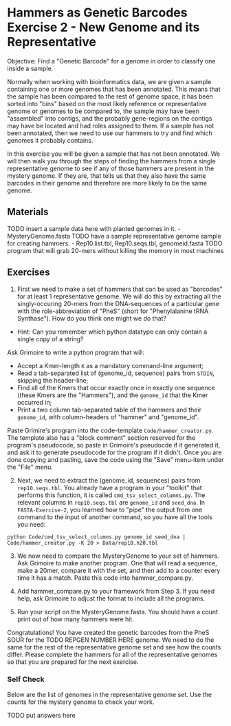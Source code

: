 # Hammers as Genetic Barcodes Exercise 2 - New Genome and its Representative

Objective: Find a "Genetic Barcode" for a genome in order to classify one inside a sample.

Normally when working with bioinformatics data, we are given a sample containing one or more genomes that has been annotated. This means that the sample has been compared to the rest of genome space, it has been sorted into "bins" based on the most likely reference or representative genome or genomes to be compared to, the sample may have been "assembled" into contigs, and the probably gene-regions on the contigs may have be located and had roles assigned to them. If a sample has not been annotated, then we need to use our hammers to try and find which genomes it probably contains.

In this exercise you will be given a sample that has not been annotated. We will then walk you through the steps of finding the hammers from a single representative genome to see if any of those hammers are present in the mystery genome. If they are, that tells us that they also have the same barcodes in their genome and therefore are more likely to be the same genome.

## Materials

TODO insert a sample data here with planted genomes in it. -  MysteryGenome.fasta
TODO have a sample representative genome sample for creating hammers. - Rep10.list.tbl, Rep10.seqs.tbl, genomeid.fasta
TODO program that will grab 20-mers without killing the memory in most machines

## Exercises

1. First we need to make a set of hammers that can be used as "barcodes" for at least 1 representative genome. We will do this by extracting all the singly-occuring 20-mers from the DNA-sequences of a particular gene with the role-abbreviation of "PheS" (short for "Phenylalanine tRNA Synthase").
How do you think one might we do that?
* Hint: Can you remember which python datatype can only contain a single copy of a string?

Ask Grimoire to write a python program that will:

* Accept a Kmer-length `K` as a mandatory command-line argument;
* Read a tab-separated list of (genome_id, sequence) pairs from `STDIN`, skipping the header-line;
* Find all of the Kmers that occur exactly once in exactly one sequence (these Kmers are the "Hammers"), and the `genome_id` that the Kmer occurred in;
* Print a two column tab-separated table of the hammers and their  `genome_id`, with column-headers of "hammer" and "genome_id".

Paste Grimire's program into the code-template `Code/hammer_creator.py`.
The template also has a "block comment" section reserved for the program's pseudocode, so paste in Grimoire's pseudocde if it generated it, and ask it to generate pseudocode for the program if it didn't. Once you are done copying and pasting, save the code using the "Save" menu-item under the "File" menu.

2. Next, we need to extract the (genome_id, sequences) pairs from  `rep10.seqs.tbl`. You already have a program in your "toolkit" that performs this function, it is called `cmd_tsv_select_columns.py`. The relevant columns in `rep10.seqs.tbl` are `genome_id` and `seed_dna`.
In `FASTA-Exercise-2`, you learned how to "pipe" the output
from one command to the input of another command, so you have all the tools you need:

```
python Code/cmd_tsv_select_columns.py genome_id seed_dna | Code/hammer_creator.py -K 20 > Data/rep10.h20.tbl
``` 

3. We now need to compare the MysteryGenome to your set of hammers. Ask Grimoire to make another program. One that will read a sequence, make a 20mer, compare it with the set, and then add to a counter every time it has a match. Paste this code into hammer_compare.py.

6. Add hammer_compare.py to your framework from Step 3. If you need help, ask Grimoire to adjust the format to include all the programs. 

7. Run your script on the MysteryGenome.fasta. You should have a count print out of how many hammers were hit. 


Congratulations! You have created the genetic barcodes from the PheS SOUR for the TODO REPGEN NUMBER HERE genome. We need to do the same for the rest of the representative genome set and see how the counts differ. Please complete the hammers for all of the representative genomes so that you are prepared for the next exercise.


### Self Check

Below are the list of genomes in the representative genome set. Use the counts for the mystery genome to check your work.

TODO put answers here